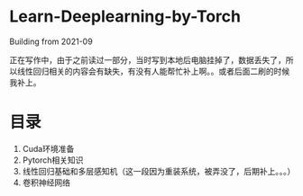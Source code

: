 # Learn-Deeplearning-by-Torch
Building from 2021-09

正在写作中，由于之前读过一部分，当时写到本地后电脑挂掉了，数据丢失了，所以线性回归相关的内容会有缺失，有没有人能帮忙补上啊。。或者后面二刷的时候我补上。

# 目录

1. Cuda环境准备
2. Pytorch相关知识
3. 线性回归基础和多层感知机（这一段因为重装系统，被弄没了，后期补上。。。）
4. 卷积神经网络

